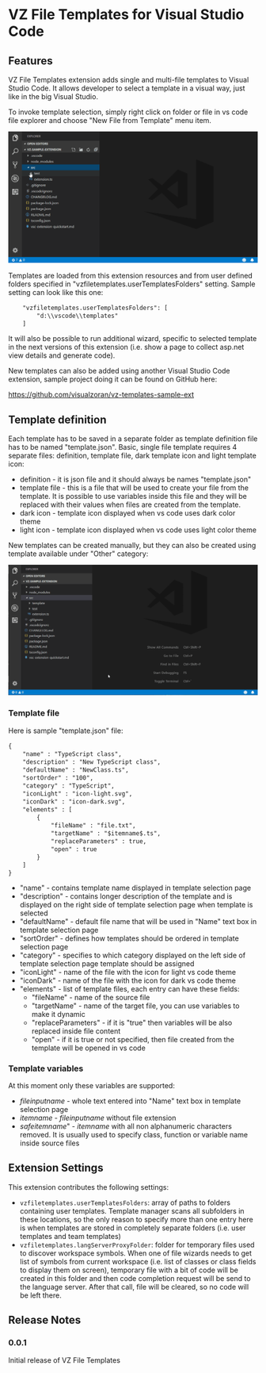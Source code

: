 # VZ File Templates for Visual Studio Code

## Features

VZ File Templates extension adds single and multi-file templates to Visual Studio Code. It allows developer to select a template in a visual way, just like in the big Visual Studio. 

To invoke template selection, simply right click on folder or file in vs code file explorer and choose "New File from Template" menu item.

![Template selection](resources/NewFileFromTemplate.gif)

Templates are loaded from this extension resources and from user defined folders specified in "vzfiletemplates.userTemplatesFolders" setting. Sample setting can look like this one:

```
    "vzfiletemplates.userTemplatesFolders": [
        "d:\\vscode\\templates"
    ]
```

It will also be possible to run additional wizard, specific to selected template in the next versions of this extension (i.e. show a page to collect asp.net view details and generate code).

New templates can also be added using another Visual Studio Code extension, sample project doing it can be found on GitHub here:

https://github.com/visualzoran/vz-templates-sample-ext

## Template definition

Each template has to be saved in a separate folder as template definition file has to be named "template.json". Basic, single file template requires 4 separate files: definition, template file, dark template icon and light template icon:
* definition - it is json file and it should always be names "template.json"
* template file - this is a file that will be used to create your file from the template. It is possible to use variables inside this file and they will be replaced with their values when files are created from the template.
* dark icon - template icon displayed when vs code uses dark color theme
* light icon - template icon displayed when vs code uses light color theme

New templates can be created manually, but they can also be created using template available under "Other" category:

![Creating new template from template](resources/newTemplate.gif)


### Template file

Here is sample "template.json" file:
```
{
    "name" : "TypeScript class",
    "description" : "New TypeScript class",
    "defaultName" : "NewClass.ts",
    "sortOrder" : "100",
    "category" : "TypeScript",
    "iconLight" : "icon-light.svg",
    "iconDark" : "icon-dark.svg",
    "elements" : [
        {
            "fileName" : "file.txt",
            "targetName" : "$itemname$.ts",
            "replaceParameters" : true,
            "open" : true
        }
    ]
}
```

* "name" - contains template name displayed in template selection page
* "description" - contains longer description of the template and is displayed on the right side of template selection page when template is selected
* "defaultName" - default file name that will be used in "Name" text box in template selection page
* "sortOrder" - defines how templates should be ordered in template selection page
* "category" - specifies to which category displayed on the left side of template selection page template should be assigned
* "iconLight" - name of the file with the icon for light vs code theme
* "iconDark" - name of the file with the icon for dark vs code theme
* "elements" - list of template files, each entry can have these fields:
  * "fileName" - name of the source file 
  * "targetName" - name of the target file, you can use variables to make it dynamic
  * "replaceParameters" - if it is "true" then variables will be also replaced inside file content
  * "open" - if it is true or not specified, then file created from the template will be opened in vs code

### Template variables

At this moment only these variables are supported:
* $fileinputname$ - whole text entered into "Name" text box in template selection page
* $itemname$ - $fileinputname$ without file extension
* $safeitemname$" - $itemname$ with all non alphanumeric characters removed. It is usually used to specify class, function or variable name inside source files      

## Extension Settings

This extension contributes the following settings:
* `vzfiletemplates.userTemplatesFolders`: array of paths to folders containing user templates. Template manager scans all subfolders in these locations, so the only reason to specify more than one entry here is when templates are stored in completely separate folders (i.e. user templates and team templates)
* `vzfiletemplates.langServerProxyFolder`: folder for temporary files used to discover workspace symbols. When one of file wizards needs to get list of symbols from current workspace (i.e. list of classes or class fields to display them on screen), temporary file with a bit of code will be created in this folder and then code completion request will be send to the language server. After that call, file will be cleared, so no code will be left there.

## Release Notes

### 0.0.1

Initial release of VZ File Templates

